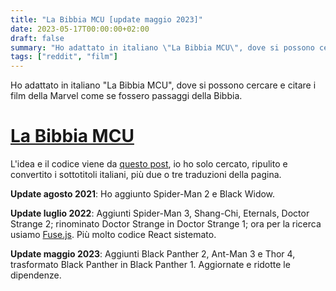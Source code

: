 ```yaml
---
title: "La Bibbia MCU [update maggio 2023]"
date: 2023-05-17T00:00:00+02:00
draft: false
summary: "Ho adattato in italiano \"La Bibbia MCU\", dove si possono cercare e citare i film della Marvel come se fossero passaggi della Bibbia."
tags: ["reddit", "film"]
---
```



Ho adattato in italiano "La Bibbia MCU", dove si possono cercare e citare i film della Marvel come se fossero passaggi della Bibbia.

# [La Bibbia MCU](https://timendum.github.io/mcuverse/)

L'idea e il codice viene da [questo post](https://www.reddit.com/r/marvelstudios/comments/c0sbxv/now_you_can_quote_thanos_like_its_a_bible_verse/), io ho solo cercato, ripulito e convertito i sottotitoli italiani, più due o tre traduzioni della pagina.

**Update agosto 2021**: Ho aggiunto Spider-Man 2 e Black Widow.

**Update luglio 2022**: Aggiunti Spider-Man 3, Shang-Chi, Eternals, Doctor Strange 2; rinominato Doctor Strange in Doctor Strange 1; ora per la ricerca usiamo [Fuse.js](https://fusejs.io/). Più molto codice React sistemato.

**Update maggio 2023**: Aggiunti Black Panther 2, Ant-Man 3 e Thor 4, trasformato Black Panther in Black Panther 1. Aggiornate e ridotte le dipendenze.